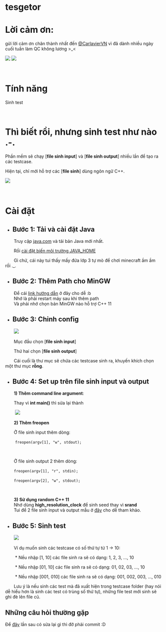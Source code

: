 #  tesgetor

# Lời cảm ơn: 
gửi lời cảm ơn chân thành nhất đến [@CarlavierVN](https://github.com/CarlavierVN) vì đã dành nhiều ngày cuối tuần làm QC không lương >_<

![](https://img.shields.io/badge/java-1.8%2B-orange) ![](https://img.shields.io/badge/window-7%2B-blue)

<br/>

#  Tính năng

Sinh test

<br/>
  

#  Thì biết rồi, nhưng sinh test như nào .-.

  

Phần mềm sẽ chạy [**file sinh input**] và [**file sinh output**] nhiều lần để tạo ra các testcase.

Hiện tại, chỉ mới hỗ trợ các [**file sinh**] dùng ngôn ngữ C++.

![](https://i.ibb.co/vxKSpnr/a.png)

ㅤ

#  Cài đặt

* ##  Bước 1: Tải và cài đặt Java

&emsp;&emsp;Truy cập [java.com](https://www.java.com/en/download/ "java.com") và tải bản Java mới nhất.

&emsp;&emsp;Rồi [cài đặt biến môi trường JAVA_HOME](https://viblo.asia/p/how-to-set-up-java-home-in-window-os-XL6lAvNp5ek "")

&emsp;&emsp;Gì chứ, cái này tui thấy mấy đứa lớp 3 tự mò để chơi minecraft ầm ầm rồi ._.

 * ##  Bước 2: Thêm Path cho MinGW 
 &emsp;&emsp;Để cái [link hướng dẫn](https://www.youtube.com/watch?v=mQra00mT3Dg) ở đây cho dễ :b<br/>
 &emsp;&emsp;Nhớ là phải restart máy sau khi thêm path<br/>
 &emsp;&emsp;Và phải nhớ chọn bản MinGW nào hỗ trợ C++ 11<br/>

* ##  Bước 3: Chỉnh config

&emsp;&emsp;![](https://i.ibb.co/1MQhHvx/Untitled1.png)

  

&emsp;&emsp;Mục đầu chọn [**file sinh input**]

&emsp;&emsp;Thứ hai chọn [**file sinh output**]

&emsp;&emsp;Cái cuối là thư mục sẽ chứa các testcase sinh ra, khuyến khích chọn một thư mục **rỗng**.

  

* ##  Bước 4: Set up trên file sinh input và output

&emsp;&emsp;**1) Thêm command line argument**:

&emsp;&emsp;Thay vì **int main()** thì sửa lại thành

&emsp;&emsp; ![](https://i.ibb.co/5RGwFZp/Untitled.png)

&emsp;&emsp;**2) Thêm freopen**

&emsp;&emsp;Ở file sinh input thêm dòng:

&emsp;&emsp;  ``` freopen(argv[1], "w", stdout); ```

&emsp;&emsp;

  

&emsp;&emsp;Ở file sinh output 2 thêm dòng:<br/>

&emsp;&emsp;```freopen(argv[1], "r", stdin);```<br/>

&emsp;&emsp;```freopen(argv[2], "w", stdout);```<br/>

<br/>

  

&emsp;&emsp;**3) Sử dụng random C++ 11** <br/>
&emsp;&emsp;Nhớ dùng **high_resolution_clock** để sinh seed thay vì **srand**<br/>
&emsp;&emsp;Tui để 2 file sinh input và output mẫu ở [đây](https://drive.google.com/drive/folders/1SLv9eGQN5Eh60MwKaBsic2K9VwB4bn71?usp=sharing) cho dễ tham khảo.<br/>


* ## Bước 5: Sinh test

&emsp;&emsp;![](https://i.ibb.co/CKbTJGH/Untitled.png)

&emsp;&emsp;Ví dụ muốn sinh các testcase có số thứ tự từ 1 -> 10:<br/>

&emsp;&emsp; * Nếu nhập [1, 10] các file sinh ra sẽ có dạng: 1, 2, 3, ..., 10<br/>

&emsp;&emsp; * Nếu nhập [01, 10] các file sinh ra sẽ có dạng: 01, 02, 03, ..., 10<br/>

&emsp;&emsp; * Nếu nhập [001, 010] các file sinh ra sẽ có dạng: 001, 002, 003, ..., 010<br/>

&emsp;&emsp;Lưu ý là nếu sinh các test mà đã xuất hiện trong testcase folder (hay nói dễ hiểu hơn là sinh các test có trùng số thứ tự), những file test mới sinh sẽ ghi đè lên file cũ.

##  Những câu hỏi thường gặp

Để [đây](https://docs.google.com/document/d/1w9JIjzzNQg1ZDh0nMADl1f9dTTImvJUBrhCzo2S_EGM/edit?usp=sharing) lần sau có sửa lại gì thì đỡ phải commit :D
